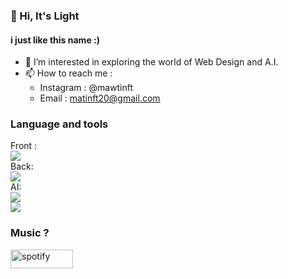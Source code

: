 ### 👋 Hi, It's Light
#### i just like this name :)
- 👀 I’m interested in exploring the world of Web Design and A.I.
- 📫 How to reach me :
   - Instagram : @mawtinft
   - Email : matinft20@gmail.com
### Language and tools
<div>
   Front : <br>
   <a href="https://skillicons.dev">
   <img src="https://skillicons.dev/icons?i=css,html,js,nextjs,sass,tailwind,jquery" />
   </a>
   <br>Back:<br>
   <a href="https://skillicons.dev">
   <img src="https://skillicons.dev/icons?i=php,flask,fastapi" />
   </a>
   <br>AI:<br>
   <a href="https://skillicons.dev">
   <img src="https://skillicons.dev/icons?i=python,pytorch,tensorflow" />
   </a>
   <br>
   <a href="https://skillicons.dev">
   <img src="https://skillicons.dev/icons?i=vscode,ubuntu,vim,postman,git" />
   </a>
</div>

### Music ?
[<img src="https://img.shields.io/badge/Spotify-1ED760?&style=for-the-badge&logo=spotify&logoColor=white" alt="spotify" width="100" height="30">](https://open.spotify.com/playlist/3rmAzugyov4VI2xGLZgVFA?si=MmND9uRsTdGEo9fea-tx6w)
<!---
matinft7/matinft7 is a ✨ special ✨ repository because its `README.md` (this file) appears on your GitHub profile.
You can click the Preview link to take a look at your changes.
--->
